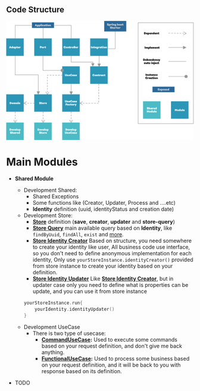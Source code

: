 ## Code Structure

![Clef-Workflow-Single Direction Action](src/images/application-code-strcuture.png)


# Main Modules
* **Shared Module**
    * Development Shared:  
        * Shared Exceptions
        * Some functions like (Creator, Updater, Process and ....etc)
        * **Identity** definition (uuid, identityStatus and creation date)
    * Development Store:
        * [**Store**](modules/store-defintion.md) definition (**save**, **creator**, **updater** and **store-query**)
        * [**Store Query**](modules/store-query-defintion.md) main available query based on **Identity**, like `findByUuid`, `findAll`, `exist` and [more](/clef-workflow-api/quee-api-development/quee-api-development-store/src/main/kotlin/io/quee/api/develop/store/StoreQuery.kt).
        * [**Store Identity Creator**](modules/store-identity-creator-defintion.md) Based on structure, you need somewhere to create your identity like user, All business code use interface, so you don't need to define anonymous implementation for each identity, Only use `yourStoreInstance.identityCreator()` provided from store instance to create your identity based on your definition.    
        * [**Store Identity Updater**](modules/store-identity-updater-defintion.md) Like [**Store Identity Creator**](modules/store-identity-creator-defintion.md), but in updater case only you need to define what is properties can be update, and you can use it from store instance 
        ```kotlin
        yourStoreInstance.run{ 
            yourIdentity.identityUpdater() 
        } 
        ```
    * Development UseCase
        * There is two type of usecase:
            * **[CommandUseCase](/clef-workflow-api/quee-api-development/quee-api-development-usecases/src/main/kotlin/io/quee/api/develop/usecase/type/CommandUseCase.kt):** Used to execute some commands based on your request definition, and don't give me back anything.   
            * **[FunctionalUseCase](/clef-workflow-api/quee-api-development/quee-api-development-usecases/src/main/kotlin/io/quee/api/develop/usecase/type/FunctionalUseCase.kt):** Used to process some business based on your request definition, and it will be back to you with response based on its definition.   
        
        
* TODO
